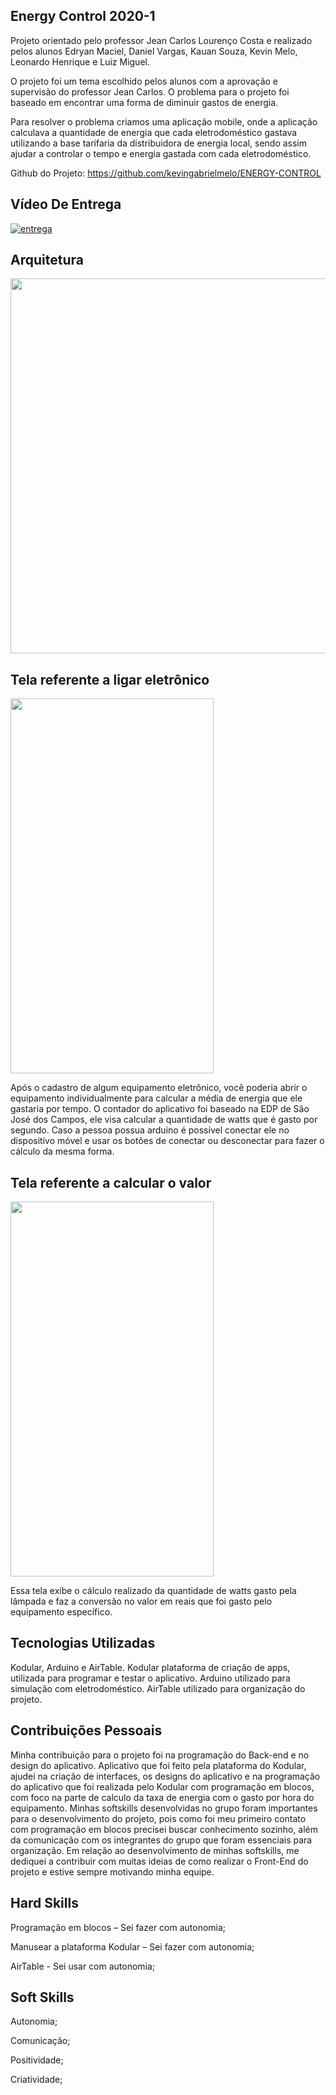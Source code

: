 
## Energy Control 2020-1 

Projeto orientado pelo professor Jean Carlos Lourenço Costa e realizado pelos alunos Edryan Maciel, Daniel Vargas, Kauan Souza, Kevin Melo, Leonardo Henrique e Luiz Miguel. 

O projeto foi um tema escolhido pelos alunos com a aprovação e supervisão do professor Jean Carlos. O problema para o projeto foi baseado em encontrar uma forma de diminuir gastos de energia.

Para resolver o problema criamos uma aplicação mobile, onde a aplicação calculava a quantidade de energia que cada eletrodoméstico gastava utilizando a base tarifaria da distribuidora de energia local, sendo assim ajudar a controlar o tempo e energia gastada com cada eletrodoméstico.

Github do Projeto: https://github.com/kevingabrielmelo/ENERGY-CONTROL

## Vídeo De Entrega
[![entrega](https://img.youtube.com/vi/Vbet4k0QA9M/default.jpg)](https://www.youtube.com/watch?v=Vbet4k0QA9M)

## Arquitetura

<img src="https://github.com/DanVargaa/Portfolio-APIs/blob/Primeiro-API-2020-1/Arquitetura.jpeg" height="600" width="600">

## Tela referente a ligar eletrônico

<img src="https://github.com/DanVargaa/Portfolio-APIs/blob/Primeiro-API-2020-1/lig_lamp.png" height="600" width="325">

Após o cadastro de algum equipamento eletrônico, você poderia abrir o equipamento individualmente para calcular a média de energia que ele gastaria por tempo. O contador do aplicativo foi baseado na EDP de São José dos Campos, ele visa calcular a quantidade de watts que é gasto por segundo. Caso a pessoa possua arduino é possível conectar ele no dispositivo móvel e usar os botões de conectar ou desconectar para fazer o cálculo da mesma forma.

## Tela referente a calcular o valor

<img src="https://github.com/DanVargaa/Portfolio-APIs/blob/Primeiro-API-2020-1/calculo_do_valor.png" height="600" width="325">

Essa tela exibe o cálculo realizado da quantidade de watts gasto pela lâmpada e faz a conversão no valor em reais que foi gasto pelo equipamento específico.

## Tecnologias Utilizadas

Kodular, Arduino e AirTable. Kodular plataforma de criação de apps, utilizada para programar e testar o aplicativo. Arduino utilizado para simulação com eletrodoméstico. AirTable utilizado para organização do projeto.

## Contribuições Pessoais

Minha contribuição para o projeto foi na programação do Back-end e no design do aplicativo. Aplicativo que foi feito pela plataforma do Kodular, ajudei na criação de interfaces, os designs do aplicativo e na programação do aplicativo que foi realizada pelo Kodular com programação em blocos, com foco na parte de calculo da taxa de energia com o gasto por hora do equipamento. Minhas softskills desenvolvidas no grupo foram importantes para o desenvolvimento do projeto, pois como foi meu primeiro contato com programação em blocos precisei buscar conhecimento sozinho, além da comunicação com os integrantes do grupo que foram essenciais para organização. Em relação ao desenvolvimento de minhas softskills, me dediquei a contribuir com muitas ideias de como realizar o Front-End do projeto e estive sempre motivando minha equipe.

## Hard Skills

Programação em blocos – Sei fazer com autonomia;

Manusear a plataforma Kodular – Sei fazer com autonomia;

AirTable - Sei usar com autonomia;

## Soft Skills

Autonomia;

Comunicação;

Positividade;

Criatividade;
